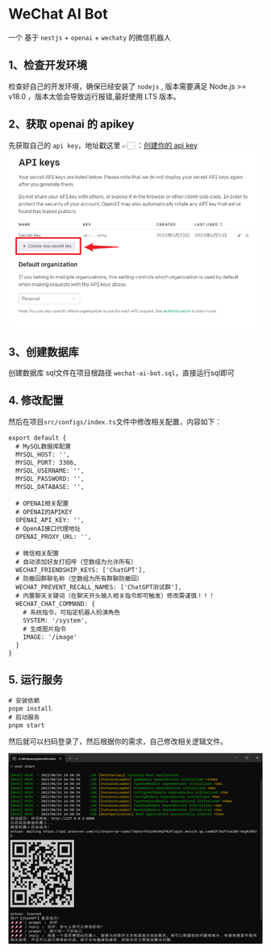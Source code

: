 # WeChat AI Bot

一个 基于 `nestjs` + `openai` + `wechaty` 的微信机器人

## 1、检查开发环境

检查好自己的开发环境，确保已经安装了 `nodejs` , 版本需要满足 Node.js >= v18.0 ，版本太低会导致运行报错,最好使用 LTS 版本。

## 2、获取 openai 的 apikey

先获取自己的 `api key`，地址戳这里 👉🏻 ：[创建你的 api key](https://platform.openai.com/account/api-keys)
![](image1.png)

## 3、创建数据库

创建数据库 sql文件在项目根路径 `wechat-ai-bot.sql`，直接运行sql即可

## 4. 修改配置

然后在项目`src/configs/index.ts`文件中修改相关配置，内容如下：

```
export default {
  # MySQL数据库配置
  MYSQL_HOST: '',
  MYSQL_PORT: 3306,
  MYSQL_USERNAME: '',
  MYSQL_PASSWORD: '',
  MYSQL_DATABASE: '',
  
  # OPENAI相关配置
  # OPENAI的APIKEY
  OPENAI_API_KEY: '',
  # OpenAI接口代理地址
  OPENAI_PROXY_URL: '',
  
  # 微信相关配置
  # 自动添加好友打招呼（空数组为允许所有）
  WECHAT_FRIENDSHIP_KEYS: ['ChatGPT'],
  # 防撤回群聊名称（空数组为所有群聊防撤回）
  WECHAT_PREVENT_RECALL_NAMES: ['ChatGPT测试群'],
  # 内置聊天关键词（在聊天开头输入相关指令即可触发）修改需谨慎！！！
  WECHAT_CHAT_COMMAND: {
    # 系统指令，可指定机器人扮演角色
    SYSTEM: '/system',
    # 生成图片指令
    IMAGE: '/image'
  }
}
```

## 5. 运行服务

```
# 安装依赖
pnpm install
# 启动服务
pnpm start
```

然后就可以扫码登录了，然后根据你的需求，自己修改相关逻辑文件。

![](image2.png)
